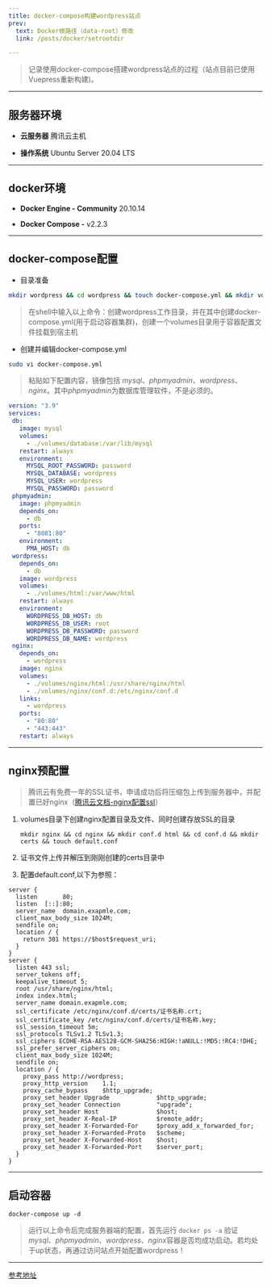 ```yaml
--- 
title: docker-compose构建wordpress站点
prev:
  text: Docker根路径（data-root）修改
  link: /posts/docker/setrootdir

---
```


> 记录使用docker-compose搭建wordpress站点的过程（站点目前已使用Vuepress重新构建)。

-------------

## 服务器环境

- **云服务器**  腾讯云主机

- **操作系统**  Ubuntu Server 20.04 LTS

-------------

## docker环境

- **Docker Engine - Community**  20.10.14

- **Docker Compose -** v2.2.3

-------------

## docker-compose配置

- 目录准备

``` bash
mkdir wordpress && cd wordpress && touch docker-compose.yml && mkdir volumes
```

>在shell中输入以上命令：创建wordpress工作目录，并在其中创建docker-compose.yml(用于启动容器集群)，创建一个volumes目录用于容器配置文件挂载到宿主机

- 创建并编辑docker-compose.yml

``` bash
sudo vi docker-compose.yml
```

 >粘贴如下配置内容，镜像包括 *mysql*、*phpmyadmin*、*wordpress*、*nginx*。其中*phpmyadmin*为数据库管理软件，不是必须的。

 ```yml
version: "3.9"
services:
  db:
    image: mysql
    volumes:
      - ./volumes/database:/var/lib/mysql
    restart: always
    environment:
      MYSQL_ROOT_PASSWORD: password
      MYSQL_DATABASE: wordpress
      MYSQL_USER: wordpress
      MYSQL_PASSWORD: password
  phpmyadmin:
    image: phpmyadmin
    depends_on:
      - db
    ports:
      - "8081:80"
    environment:
      PMA_HOST: db
  wordpress:
    depends_on:
      - db
    image: wordpress
    volumes:
      - ./volumes/html:/var/www/html
    restart: always
    environment:
      WORDPRESS_DB_HOST: db
      WORDPRESS_DB_USER: root
      WORDPRESS_DB_PASSWORD: password
      WORDPRESS_DB_NAME: wordpress
  nginx:
    depends_on:
      - wordpress
    image: nginx
    volumes:
      - ./volumes/nginx/html:/usr/share/nginx/html
      - ./volumes/nginx/conf.d:/etc/nginx/conf.d
    links:
      - wordpress
    ports:
      - "80:80"
      - "443:443"
    restart: always
 ```

-------------

## nginx预配置

>腾讯云有免费一年的SSL证书，申请成功后将压缩包上传到服务器中，并配置已好nginx（[腾讯云文档-nginx配置ssl](https://cloud.tencent.com/document/product/400/35244)）

1. volumes目录下创建nginx配置目录及文件、同时创建存放SSL的目录

    ```shell
    mkdir nginx && cd nginx && mkdir conf.d html && cd conf.d && mkdir certs && touch default.conf
    ```

2. 证书文件上传并解压到刚刚创建的certs目录中

3. 配置default.conf,以下为参照：

``` nginx
server {
  listen       80;
  listen  [::]:80;
  server_name  domain.exapmle.com;
  client_max_body_size 1024M;
  sendfile on;
  location / {
    return 301 https://$host$request_uri;
  }
}
server {
  listen 443 ssl;
  server_tokens off;
  keepalive_timeout 5;
  root /usr/share/nginx/html;
  index index.html;
  server_name domain.exapmle.com;
  ssl_certificate /etc/nginx/conf.d/certs/证书名称.crt;
  ssl_certificate_key /etc/nginx/conf.d/certs/证书名称.key;
  ssl_session_timeout 5m;
  ssl_protocols TLSv1.2 TLSv1.3;
  ssl_ciphers ECDHE-RSA-AES128-GCM-SHA256:HIGH:!aNULL:!MD5:!RC4:!DHE;
  ssl_prefer_server_ciphers on;
  client_max_body_size 1024M;
  sendfile on;
  location / {
    proxy_pass http://wordpress;
    proxy_http_version    1.1;
    proxy_cache_bypass    $http_upgrade;
    proxy_set_header Upgrade             $http_upgrade;
    proxy_set_header Connection          "upgrade";
    proxy_set_header Host                $host;
    proxy_set_header X-Real-IP           $remote_addr;
    proxy_set_header X-Forwarded-For     $proxy_add_x_forwarded_for;
    proxy_set_header X-Forwarded-Proto   $scheme;
    proxy_set_header X-Forwarded-Host    $host;
    proxy_set_header X-Forwarded-Port    $server_port;
  }
}
```

-------------

## 启动容器

```shell
docker-compose up -d
```

> 运行以上命令后完成服务器端的配置，首先运行 `docker ps -a` 验证 *mysql*、*phpmyadmin*、*wordpress*、*nginx*容器是否均成功启动。若均处于up状态，再通过访问站点开始配置wordpress！

-------------

[参考地址](https://zhuanlan.zhihu.com/p/462786002)

<CommentService />
